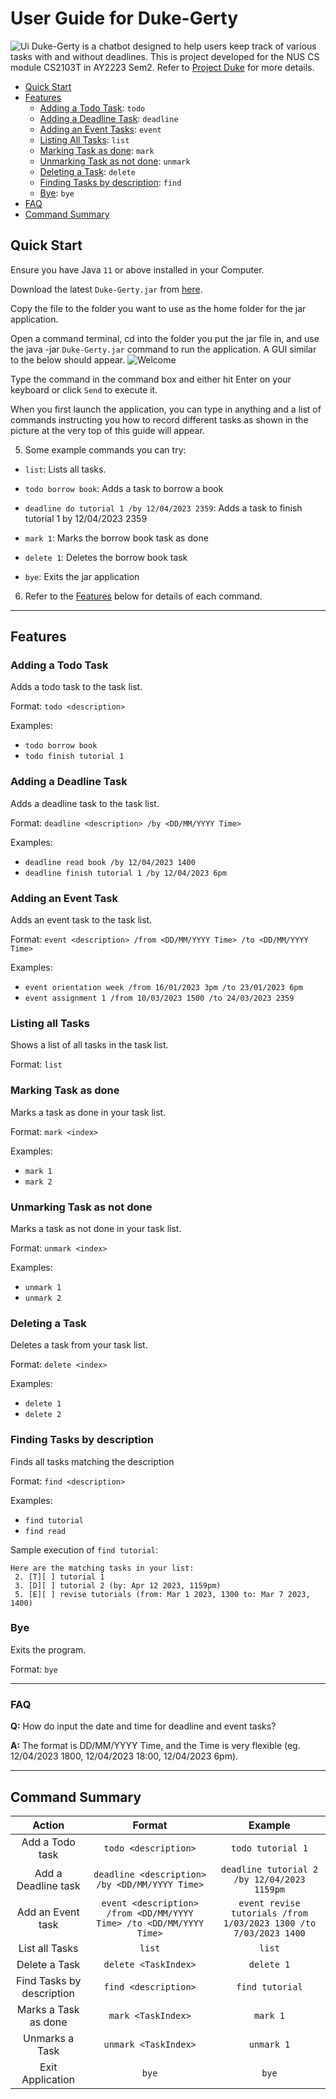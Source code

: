 # User Guide for Duke-Gerty
![Ui](./Ui.png)
Duke-Gerty is a chatbot designed to help users keep track of various tasks with and without deadlines. This is project developed for the NUS CS module CS2103T in AY2223 Sem2. Refer to [Project Duke](https://github.com/nus-cs2103-AY2223S2/ip) for more details.

- [Quick Start](#quick-start)
- [Features](#features)
    * [Adding a Todo Task](#adding-a-todo-task): `todo`
    * [Adding a Deadline Task](#adding-a-deadline-task): `deadline`
    * [Adding an Event Tasks](#adding-an-event-task): `event`
    * [Listing All Tasks](#listing-all-tasks): `list`
    * [Marking Task as done](#marking-task-as-done): `mark`
    * [Unmarking Task as not done](#unmarking-task-as-not-done): `unmark`
    * [Deleting a Task](#deleting-a-task): `delete`
    * [Finding Tasks by description](#finding-tasks-by-description): `find`
    * [Bye](#bye): `bye`
- [FAQ](#faq)
- [Command Summary](#command-summary)

## Quick Start

Ensure you have Java `11` or above installed in your Computer.

Download the latest `Duke-Gerty.jar` from [here](link).

Copy the file to the folder you want to use as the home folder for the jar application.

Open a command terminal, cd into the folder you put the jar file in, and use the java -jar `Duke-Gerty.jar` command to run the application.
A GUI similar to the below should appear. ![Welcome](./Welcome.png)

Type the command in the command box and either hit Enter on your keyboard or click `Send` to execute it.

When you first launch the application, you can type in anything and a list of commands
instructing you how to record different tasks as shown in the picture at the very top of this guide will appear.

5. Some example commands you can try:

 - `list`: Lists all tasks.


- `todo borrow book`: Adds a task to borrow a book


- `deadline do tutorial 1 /by 12/04/2023 2359`: Adds a task to finish tutorial 1 by 12/04/2023 2359


- `mark 1`: Marks the borrow book task as done


- `delete 1`: Deletes the borrow book task


- `bye`: Exits the jar application

6. Refer to the [Features](#features) below for details of each command.


---

## Features

### Adding a Todo Task

Adds a todo task to the task list.

Format: `todo <description>`

Examples:
- `todo borrow book`
- `todo finish tutorial 1`

### Adding a Deadline Task

Adds a deadline task to the task list.

Format: `deadline <description> /by <DD/MM/YYYY Time>` 

Examples:
- `deadline read book /by 12/04/2023 1400`
- `deadline finish tutorial 1 /by 12/04/2023 6pm`

### Adding an Event Task

Adds an event task to the task list.

Format: `event <description> /from <DD/MM/YYYY Time> /to <DD/MM/YYYY Time>` 

Examples: 
- `event orientation week /from 16/01/2023 3pm /to 23/01/2023 6pm`
- `event assignment 1 /from 10/03/2023 1500 /to 24/03/2023 2359`


### Listing all Tasks

Shows a list of all tasks in the task list.

Format: `list`


### Marking Task as done

Marks a task as done in your task list.

Format: `mark <index>`

Examples: 
- `mark 1`
- `mark 2`


### Unmarking Task as not done

Marks a task as not done in your task list.

Format: `unmark <index>` 

Examples: 
- `unmark 1`
- `unmark 2`

### Deleting a Task

Deletes a task from your task list.

Format: `delete <index>`

Examples:
- `delete 1`
- `delete 2`

### Finding Tasks by description

Finds all tasks matching the description

Format: `find <description>`

Examples:
- `find tutorial`
- `find read`

Sample execution of `find tutorial`:
```
Here are the matching tasks in your list:
 2. [T][ ] tutorial 1
 3. [D][ ] tutorial 2 (by: Apr 12 2023, 1159pm)
 5. [E][ ] revise tutorials (from: Mar 1 2023, 1300 to: Mar 7 2023, 1400)
 ```



### Bye

Exits the program.

Format: `bye`

---

### FAQ
**Q:** How do input the date and time for deadline and event tasks?

**A:** The format is DD/MM/YYYY Time, and the Time is very flexible (eg. 12/04/2023 1800, 12/04/2023 18:00, 12/04/2023 6pm).

---

## Command Summary

|          Action           |                               Format                                |                             Example                             |
|:-------------------------:|:-------------------------------------------------------------------:|:---------------------------------------------------------------:|
|      Add a Todo task      |                        `todo <description>`                         |                        `todo tutorial 1`                        |
|    Add a Deadline task    |           `deadline <description> /by <DD/MM/YYYY Time>`            |           `deadline tutorial 2 /by 12/04/2023 1159pm`           |
|     Add an Event task     | `event <description> /from <DD/MM/YYYY Time> /to <DD/MM/YYYY Time>` | `event revise tutorials /from 1/03/2023 1300 /to 7/03/2023 1400` |
|      List all Tasks       |                               `list`                                |                              `list`                             |
|       Delete a Task       |                        `delete <TaskIndex>`                         |                            `delete 1`                           |
| Find Tasks by description |                        `find <description>`                         |        `find tutorial`  |
|   Marks a Task as done    |                  `mark <TaskIndex>`                   | `mark 1` |
|      Unmarks a Task       |                 `unmark <TaskIndex>`                  | `unmark 1` |
|     Exit Application      |                         `bye`                         | `bye` |
